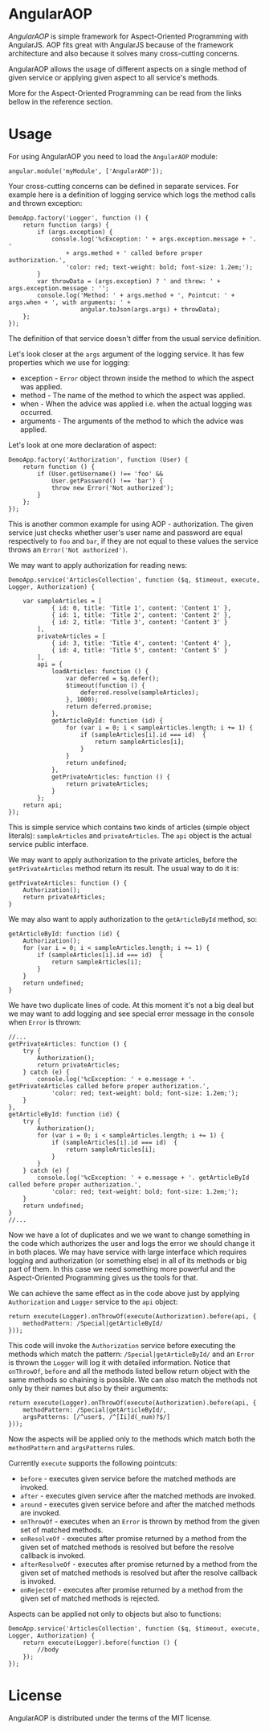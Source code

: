 AngularAOP
===========

*AngularAOP* is simple framework for Aspect-Oriented Programming with AngularJS.
AOP fits great with AngularJS because of the framework architecture and also because it solves many cross-cutting concerns.

AngularAOP allows the usage of different aspects on a single method of given service or applying given aspect to all service's methods.

More for the Aspect-Oriented Programming can be read from the links bellow in the reference section.

Usage
======

For using AngularAOP you need to load the `AngularAOP` module:

    angular.module('myModule', ['AngularAOP']);

Your cross-cutting concerns can be defined in separate services. For example here is a definition of logging service which logs the method calls and thrown exception:

    DemoApp.factory('Logger', function () {
        return function (args) {
            if (args.exception) {
                console.log('%cException: ' + args.exception.message + '. '
                    + args.method + ' called before proper authorization.',
                    'color: red; text-weight: bold; font-size: 1.2em;');
            }
            var throwData = (args.exception) ? ' and threw: ' + args.exception.message : '';
            console.log('Method: ' + args.method + ', Pointcut: ' + args.when + ', with arguments: ' +
                        angular.toJson(args.args) + throwData);
        };
    });

The definition of that service doesn't differ from the usual service definition.

Let's look closer at the `args` argument of the logging service.
It has few properties which we use for logging:

* exception - `Error` object thrown inside the method to which the aspect was applied.
* method - The name of the method to which the aspect was applied.
* when - When the advice was applied i.e. when the actual logging was occurred.
* arguments - The arguments of the method to which the advice was applied.

Let's look at one more declaration of aspect:

    DemoApp.factory('Authorization', function (User) {
        return function () {
            if (User.getUsername() !== 'foo' &&
                User.getPassword() !== 'bar') {
                throw new Error('Not authorized');
            }
        };
    });

This is another common example for using AOP - authorization. The given service just checks whether user's user name and password are equal respectively to `foo` and `bar`, if they are not equal to these values the service throws an `Error('Not authorized')`.

We may want to apply authorization for reading news:

    DemoApp.service('ArticlesCollection', function ($q, $timeout, execute, Logger, Authorization) {

        var sampleArticles = [
                { id: 0, title: 'Title 1', content: 'Content 1' },
                { id: 1, title: 'Title 2', content: 'Content 2' },
                { id: 2, title: 'Title 3', content: 'Content 3' }
            ],
            privateArticles = [
                { id: 3, title: 'Title 4', content: 'Content 4' },
                { id: 4, title: 'Title 5', content: 'Content 5' }
            ],
            api = {
                loadArticles: function () {
                    var deferred = $q.defer();
                    $timeout(function () {
                        deferred.resolve(sampleArticles);
                    }, 1000);
                    return deferred.promise;
                },
                getArticleById: function (id) {
                    for (var i = 0; i < sampleArticles.length; i += 1) {
                        if (sampleArticles[i].id === id)  {
                            return sampleArticles[i];
                        }
                    }
                    return undefined;
                },
                getPrivateArticles: function () {
                    return privateArticles;
                }
            };
        return api;
    });

This is simple service which contains two kinds of articles (simple object literals): `sampleArticles` and `privateArticles`.
The `api` object is the actual service public interface.

We may want to apply authorization to the private articles, before the `getPrivateArticles` method return its result.
The usual way to do it is:

    getPrivateArticles: function () {
        Authorization();
        return privateArticles;
    }

We may also want to apply authorization to the `getArticleById` method, so:

    getArticleById: function (id) {
        Authorization();
        for (var i = 0; i < sampleArticles.length; i += 1) {
            if (sampleArticles[i].id === id)  {
                return sampleArticles[i];
            }
        }
        return undefined;
    }

We have two duplicate lines of code. At this moment it's not a big deal but we may want to add logging and see special error message in the console when `Error` is thrown:


    //...
    getPrivateArticles: function () {
        try {
            Authorization();
            return privateArticles;
        } catch (e) {
            console.log('%cException: ' + e.message + '. getPrivateArticles called before proper authorization.',
                'color: red; text-weight: bold; font-size: 1.2em;');
        }
    },
    getArticleById: function (id) {
        try {
            Authorization();
            for (var i = 0; i < sampleArticles.length; i += 1) {
                if (sampleArticles[i].id === id)  {
                    return sampleArticles[i];
                }
            }
        } catch (e) {
            console.log('%cException: ' + e.message + '. getArticleById called before proper authorization.',
                'color: red; text-weight: bold; font-size: 1.2em;');
        }
        return undefined;
    }
    //...

Now we have a lot of duplicates and we we want to change something in the code which authorizes the user and logs the error we should change it in both places. We may have service with large interface which requires logging and authorization (or something else) in all of its methods or big part of them. In this case we need something more powerful and the Aspect-Oriented Programming gives us the tools for that.

We can achieve the same effect as in the code above just by applying `Authorization` and `Logger` service to the `api` object:

    return execute(Logger).onThrowOf(execute(Authorization).before(api, {
        methodPattern: /Special|getArticleById/
    }));

This code will invoke the `Authorization` service before executing the methods which match the pattern: `/Special|getArticleById/` and an `Error` is thrown the `Logger` will log it with detailed information.
Notice that `onThrowOf`, `before` and all the methods listed bellow return object with the same methods so chaining is possible.
We can also match the methods not only by their names but also by their arguments:


    return execute(Logger).onThrowOf(execute(Authorization).before(api, {
        methodPattern: /Special|getArticleById/,
        argsPatterns: [/^user$, /^[Ii]d(_num)?$/]
    }));

Now the aspects will be applied only to the methods which match both the `methodPattern` and `argsPatterns` rules.

Currently `execute` supports the following pointcuts:

* `before` - executes given service before the matched methods are invoked.
* `after` - executes given service after the matched methods are invoked.
* `around` - executes given service before and after the matched methods are invoked.
* `onThrowOf` - executes when an `Error` is thrown by method from the given set of matched methods.
* `onResolveOf` - executes after promise returned by a method from the given set of matched methods is resolved but before the resolve callback is invoked.
* `afterResolveOf` - executes after promise returned by a method from the given set of matched methods is resolved but after the resolve callback is invoked.
* `onRejectOf` - executes after promise returned by a method from the given set of matched methods is rejected.

Aspects can be applied not only to objects but also to functions:

    DemoApp.service('ArticlesCollection', function ($q, $timeout, execute, Logger, Authorization) {
        return execute(Logger).before(function () {
            //body
        });
    });

License
=======

AngularAOP is distributed under the terms of the MIT license.
